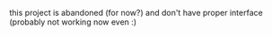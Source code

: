 this project is abandoned (for now?) and don't have proper interface (probably not working now even :)
